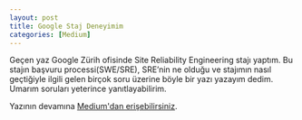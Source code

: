 ```yaml
---
layout: post
title: Google Staj Deneyimim
categories: [Medium]
---
```


Geçen yaz Google Zürih ofisinde Site Reliability Engineering stajı yaptım. Bu stajın başvuru processi(SWE/SRE), SRE’nin ne olduğu ve stajımın nasıl geçtiğiyle ilgili gelen birçok soru üzerine böyle bir yazı yazayım dedim. Umarım soruları yeterince yanıtlayabilirim. 

Yazının devamına [Medium'dan erişebilirsiniz](https://medium.com/@evinpinar/googleda-staj-deneyimim-156824f38a7c).
